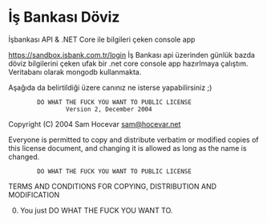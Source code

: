 # İş Bankası Döviz
İşbankası API &amp; .NET Core ile bilgileri çeken console app

https://sandbox.isbank.com.tr/login İş Bankası api üzerinden günlük bazda döviz bilgilerini çeken ufak bir .net core console app hazırlmaya çalıştım. Veritabanı olarak mongodb kullanmakta.

Aşağıda da belirtildiği üzere canınız ne isterse yapabilirsiniz ;)

            DO WHAT THE FUCK YOU WANT TO PUBLIC LICENSE
                    Version 2, December 2004

 Copyright (C) 2004 Sam Hocevar <sam@hocevar.net>

 Everyone is permitted to copy and distribute verbatim or modified
 copies of this license document, and changing it is allowed as long
 as the name is changed.

            DO WHAT THE FUCK YOU WANT TO PUBLIC LICENSE
   TERMS AND CONDITIONS FOR COPYING, DISTRIBUTION AND MODIFICATION

  0. You just DO WHAT THE FUCK YOU WANT TO.
